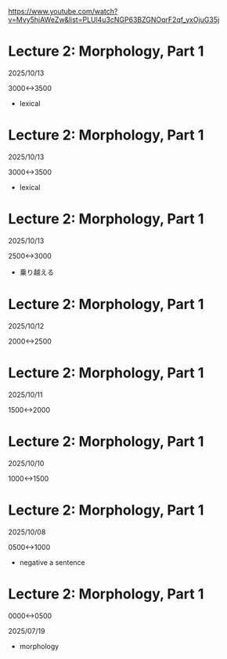 https://www.youtube.com/watch?v=Mvy5hjAWeZw&list=PLUl4u3cNGP63BZGNOqrF2qf_yxOjuG35j

# Lecture 2: Morphology, Part 1
2025/10/13

3000<->3500

- lexical

# Lecture 2: Morphology, Part 1
2025/10/13

3000<->3500

- lexical

# Lecture 2: Morphology, Part 1
2025/10/13

2500<->3000

- 乗り越える

# Lecture 2: Morphology, Part 1
2025/10/12

2000<->2500

# Lecture 2: Morphology, Part 1
2025/10/11

1500<->2000

# Lecture 2: Morphology, Part 1
2025/10/10

1000<->1500

# Lecture 2: Morphology, Part 1

2025/10/08

0500<->1000

- negative a sentence

# Lecture 2: Morphology, Part 1

0000<->0500

2025/07/19

- morphology
